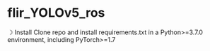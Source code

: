 # flir_YOLOv5_ros

☽ Install
Clone repo and install requirements.txt in a Python>=3.7.0 environment, including PyTorch>=1.7

